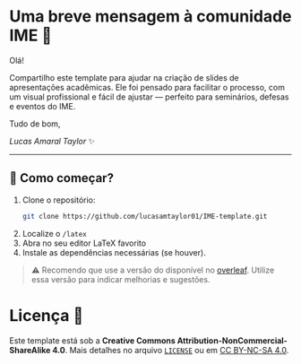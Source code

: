 # Uma breve mensagem à comunidade IME 📢

Olá!

Compartilho este template para ajudar na criação de slides de apresentações acadêmicas. Ele foi pensado para facilitar o processo, com um visual profissional e fácil de ajustar — perfeito para seminários, defesas e eventos do IME.

Tudo de bom,

*Lucas Amaral Taylor* ✨

---

## 🚀 Como começar?
1. Clone o repositório:
      ```bash
      git clone https://github.com/lucasamtaylor01/IME-template.git
      ```
2. Localize o `/latex`
4. Abra no seu editor LaTeX favorito
5. Instale as dependências necessárias (se houver).

> ⚠️ Recomendo que use a versão do disponível no [overleaf](https://www.overleaf.com/latex/templates/template-de-apresentacao-ime-usp/rygbgpftsdbk). Utilize essa versão para indicar melhorias e sugestões.


# Licença 📜

Este template está sob a **Creative Commons Attribution-NonCommercial-ShareAlike 4.0**. Mais detalhes no arquivo [`LICENSE`](./LICENSE) ou em [CC BY-NC-SA 4.0](https://creativecommons.org/licenses/by-nc-sa/4.0/).
